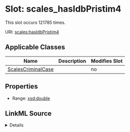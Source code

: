 

# Slot: scales_hasIdbPristim4




This slot occurs 121785 times.


URI: [scales:hasIdbPristim4](http://schemas.scales-okn.org/rdf/scales#hasIdbPristim4)



<!-- no inheritance hierarchy -->





## Applicable Classes

| Name | Description | Modifies Slot |
| --- | --- | --- |
| [ScalesCriminalCase](../classes/ScalesCriminalCase.md) |  |  no  |







## Properties

* Range: [xsd:double](http://www.w3.org/2001/XMLSchema#double)







## LinkML Source

<details>

```yaml
name: scales_hasIdbPristim4
from_schema: okns:scales-kg
rank: 1000
slot_uri: scales:hasIdbPristim4
alias: scales_hasIdbPristim4
domain_of:
- scales_CriminalCase
range: double

```
</details>